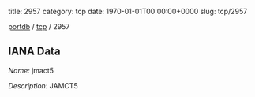 title: 2957
category: tcp
date: 1970-01-01T00:00:00+0000
slug: tcp/2957

[portdb](/) / [tcp](/category/tcp.html) / 2957


## IANA Data

_Name:_ jmact5

_Description:_ JAMCT5

